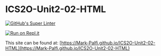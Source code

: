 # ICS2O-Unit2-02-HTML

[![GitHub's Super Linter](https://github.com/Mark-Palfi/ICS2O-Unit2-02-HTML/workflows/GitHub's%20Super%20Linter/badge.svg)](https://github.com/Mark-Palfi/ICS2O-Unit2-02-HTML/actions)

[![Run on Repl.it](https://repl.it/badge/github/Mark-Palfi/ICS2O-Unit2-02-HTML)](https://repl.it/github/Mark-Palfi/ICS2O-Unit2-02-HTML)

This site can be found at: [https://Mark-Palfi.github.io/ICS2O-Unit2-02-HTML](https://Mark-Palfi.github.io/ICS2O-Unit2-02-HTML)
